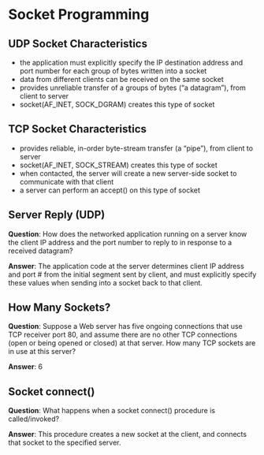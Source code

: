 # Socket Programming
## UDP Socket Characteristics
* the application must explicitly specify the IP destination address and port number for each group of bytes written into a socket
* data from different clients can be received on the same socket
* provides unreliable transfer of a groups of bytes (“a datagram”), from client to server
* socket(AF_INET, SOCK_DGRAM) creates this type of socket

## TCP Socket Characteristics
* provides reliable, in-order byte-stream transfer (a “pipe”), from client to server
* socket(AF_INET, SOCK_STREAM) creates this type of socket
* when contacted, the server will create a new server-side socket to communicate with that client
* a server can perform an accept() on this type of socket

## Server Reply (UDP)
**Question**: How does the networked application running on a server know the client IP address and the port number to reply to in response to a received datagram?

**Answer**: The  application code at the server determines client IP address and port # from the initial segment sent by client, and must explicitly specify these values when sending into a socket back to that client.

## How Many Sockets?
**Question**: Suppose a Web server has five ongoing connections that use TCP receiver port 80, and assume there are no other TCP connections (open or being opened or closed) at that server.  How many TCP sockets are in use at this server?

**Answer**: 6

## Socket connect()
**Question**: What happens when a socket connect() procedure is called/invoked?

**Answer**: This procedure creates a new socket at the client, and connects that socket to the specified server.
